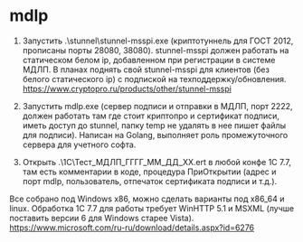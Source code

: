 # mdlp
1. Запустить .\stunnel\stunnel-msspi.exe (криптотуннель для ГОСТ 2012, прописаны порты 28080, 38080). stunnel-msspi должен работать на статическом белом ip, добавленном при регистрации в системе МДЛП.
В планах поднять свой stunnel-msspi для клиентов (без белого статического ip) с подпиской на техподдержку/обновления.
https://www.cryptopro.ru/products/other/stunnel-msspi

2. Запустить mdlp.exe (сервер подписи и отправки в МДЛП, порт 2222, должен работать там где стоит криптопро и сертификат подписи, иметь доступ до stunnel, папку temp не удалять в нее пишет файлы для подписи).
Написан на Golang, выполняет роль промежуточного сервера для учетного софта.

3. Открыть .\1С\Тест_МДЛП_ГГГГ_ММ_ДД_ХХ.ert в любой конфе 1С 7.7, там есть комментарии в коде, процедура ПриОткрытии (адрес и порт mdlp, пользователь, отпечаток сертификата подписи и т.д.).

Все собрано под Windows x86, можно сделать варианты под x86_64 и linux.
Обработка 1С 7.7 для работы требует WinHTTP 5.1 и MSXML (лучше поставить версии 6 для Windows старее Vista).
https://www.microsoft.com/ru-ru/download/details.aspx?id=6276
